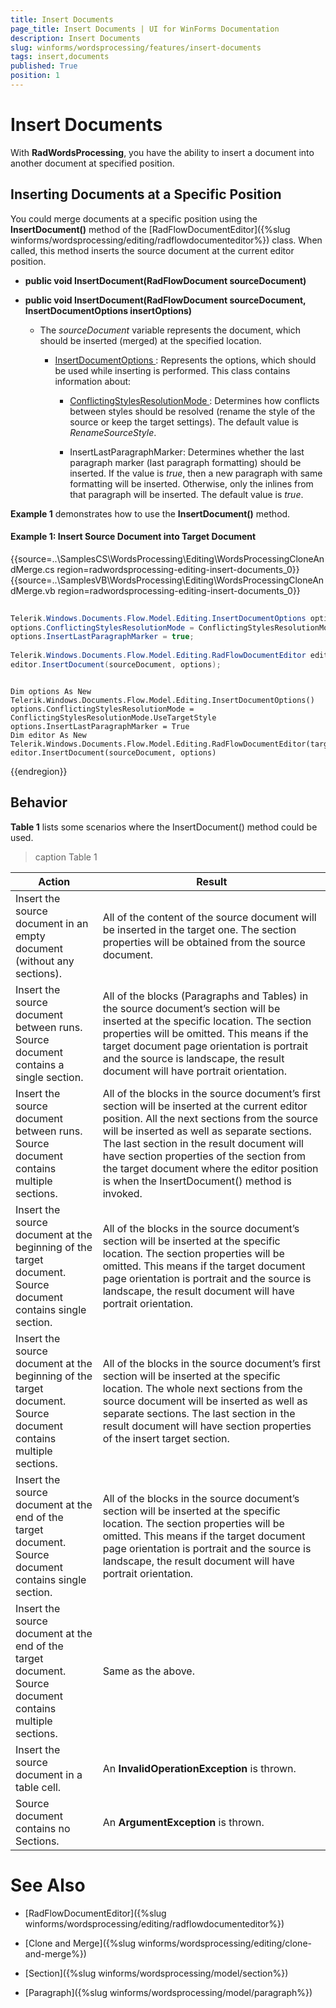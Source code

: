 ```yaml
---
title: Insert Documents
page_title: Insert Documents | UI for WinForms Documentation
description: Insert Documents
slug: winforms/wordsprocessing/features/insert-documents
tags: insert,documents
published: True
position: 1
---
```


# Insert Documents



With __RadWordsProcessing__, you have the ability to insert a document into another document at specified position.

## Inserting Documents at a Specific Position

You could merge documents at a specific position using the __InsertDocument()__ method of the [RadFlowDocumentEditor]({%slug winforms/wordsprocessing/editing/radflowdocumenteditor%}) class. When called, this method inserts the source document at the current editor position.

* __public void InsertDocument(RadFlowDocument sourceDocument)__

* __public void InsertDocument(RadFlowDocument sourceDocument, InsertDocumentOptions insertOptions)__

  * The *sourceDocument* variable represents the document, which should be inserted (merged) at the specified location.

    * [InsertDocumentOptions ](http://www.telerik.com/help/winforms/t_telerik_windows_documents_flow_model_editing_insertdocumentoptions.html): Represents the options, which should be used while inserting is performed. This class contains information about:

      * [ConflictingStylesResolutionMode ](http://www.telerik.com/help/winforms/t_telerik_windows_documents_flow_model_conflictingstylesresolutionmode.html): Determines how conflicts between styles should be resolved (rename the style of the source or keep the target settings). The default value is *RenameSourceStyle*.

      * InsertLastParagraphMarker: Determines whether the last paragraph marker (last paragraph formatting) should be inserted. If the value is *true*, then a new paragraph with same formatting will be inserted. Otherwise, only the inlines from that paragraph will be inserted. The default value is *true*.

__Example 1__ demonstrates how to use the __InsertDocument()__ method.

#### Example 1: Insert Source Document into Target Document

{{source=..\SamplesCS\WordsProcessing\Editing\WordsProcessingCloneAndMerge.cs region=radwordsprocessing-editing-insert-documents_0}} 
{{source=..\SamplesVB\WordsProcessing\Editing\WordsProcessingCloneAndMerge.vb region=radwordsprocessing-editing-insert-documents_0}} 

````C#
    
Telerik.Windows.Documents.Flow.Model.Editing.InsertDocumentOptions options = new Telerik.Windows.Documents.Flow.Model.Editing.InsertDocumentOptions();
options.ConflictingStylesResolutionMode = ConflictingStylesResolutionMode.UseTargetStyle;
options.InsertLastParagraphMarker = true;
	
Telerik.Windows.Documents.Flow.Model.Editing.RadFlowDocumentEditor editor = new Telerik.Windows.Documents.Flow.Model.Editing.RadFlowDocumentEditor(targetDocument);
editor.InsertDocument(sourceDocument, options);

````
````VB.NET
        
Dim options As New Telerik.Windows.Documents.Flow.Model.Editing.InsertDocumentOptions()
options.ConflictingStylesResolutionMode = ConflictingStylesResolutionMode.UseTargetStyle
options.InsertLastParagraphMarker = True
Dim editor As New Telerik.Windows.Documents.Flow.Model.Editing.RadFlowDocumentEditor(targetDocument)
editor.InsertDocument(sourceDocument, options)

````

{{endregion}}

## Behavior

__Table 1__ lists some scenarios where the InsertDocument() method could be used.

>caption Table 1

| Action | Result |
| ------ | ------ |
|Insert the source document in an empty document (without any sections).|All of the content of the source document will be inserted in the target one. The section properties will be obtained from the source document.|
|Insert the source document between runs. Source document contains a single section.|All of the blocks (Paragraphs and Tables) in the source document’s section will be inserted at the specific location. The section properties will be omitted. This means if the target document page orientation is portrait and the source is landscape, the result document will have portrait orientation.|
|Insert the source document between runs. Source document contains multiple sections.|All of the blocks in the source document’s first section will be inserted at the current editor position. All the next sections from the source will be inserted as well as separate sections. The last section in the result document will have section properties of the section from the target document where the editor position is when the InsertDocument() method is invoked.|
|Insert the source document at the beginning of the target document. Source document contains single section.|All of the blocks in the source document’s section will be inserted at the specific location. The section properties will be omitted. This means if the target document page orientation is portrait and the source is landscape, the result document will have portrait orientation.|
|Insert the source document at the beginning of the target document. Source document contains multiple sections.|All of the blocks in the source document’s first section will be inserted at the specific location. The whole next sections from the source document will be inserted as well as separate sections. The last section in the result document will have section properties of the insert target section.|
|Insert the source document at the end of the target document. Source document contains single section.|All of the blocks in the source document’s section will be inserted at the specific location. The section properties will be omitted. This means if the target document page orientation is portrait and the source is landscape, the result document will have portrait orientation.|
|Insert the source document at the end of the target document. Source document contains multiple sections.|Same as the above.|
|Insert the source document in a table cell.|An __InvalidOperationException__ is thrown.|
|Source document contains no Sections.|An __ArgumentException__ is thrown.|

# See Also

 * [RadFlowDocumentEditor]({%slug winforms/wordsprocessing/editing/radflowdocumenteditor%})

 * [Clone and Merge]({%slug winforms/wordsprocessing/editing/clone-and-merge%})

 * [Section]({%slug winforms/wordsprocessing/model/section%})

 * [Paragraph]({%slug winforms/wordsprocessing/model/paragraph%})

